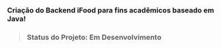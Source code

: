 <h3> Criação do Backend <b>iFood</b> para fins acadêmicos baseado em Java! <h3>
  
> Status do Projeto: Em Desenvolvimento
